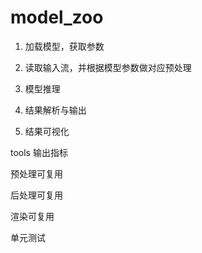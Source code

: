# model_zoo

1. 加载模型，获取参数

2. 读取输入流，并根据模型参数做对应预处理

3. 模型推理

4. 结果解析与输出

5. 结果可视化


tools 输出指标

预处理可复用

后处理可复用

渲染可复用

单元测试

